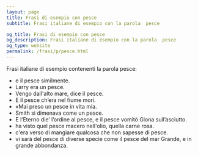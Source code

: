 ```yaml
---
layout: page
title: Frasi di esempio con pesce 
subtitle: Frasi italiane di esempio con la parola  pesce

og_title: Frasi di esempio con pesce 
og_description: Frasi italiane di esempio con la parola  pesce
og_type: website
permalink: /frasi/p/pesce.html
---
```


Frasi italiane di esempio contenenti la parola pesce:


- e il pesce similmente.
- Larry era un pesce.
- Vengo dall'alto mare, dice il pesce.
- E il pesce ch’era nel fiume morì.
- «Mai preso un pesce in vita mia.
- Smith si dimenava come un pesce.
- E l’Eterno die’ l’ordine al pesce, e il pesce vomitò Giona sull’asciutto.
- ha visto quel pesce macero nell'olio, quella carne rosa.
- c'era verso di mangiare qualcosa che non sapesse di pesce.
- vi sarà del pesce di diverse specie come il pesce del mar Grande, e in grande abbondanza.
